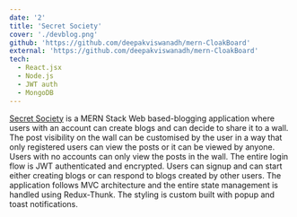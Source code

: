 ```yaml
---
date: '2'
title: 'Secret Society'
cover: './devblog.png'
github: 'https://github.com/deepakviswanadh/mern-CloakBoard'
external: 'https://github.com/deepakviswanadh/mern-CloakBoard'
tech:
  - React.jsx
  - Node.js
  - JWT auth
  - MongoDB
---
```


[Secret Society](https://github.com/deepakviswanadh/mern-CloakBoard) is a MERN Stack Web based-blogging application where users with an account can create blogs and can decide to share it to a wall. The post visibility on the wall can be customised by the user in a way that only registered users can view the posts or it can be viewed by anyone. Users with no accounts can only view the posts in the wall. The entire login flow is JWT authenticated and encrypted. Users can signup and can start either creating blogs or can respond to blogs created by other users. The application follows MVC architecture and the entire state management is handled using Redux-Thunk. The styling is custom built with popup and toast notifications.
